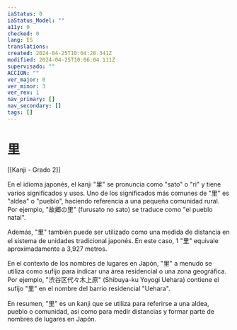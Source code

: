 ```yaml
---
iaStatus: 0
iaStatus_Model: ""
a11y: 0
checked: 0
lang: ES
translations: 
created: 2024-04-25T10:04:28.341Z
modified: 2024-04-25T10:06:04.111Z
supervisado: ""
ACCION: ""
ver_major: 0
ver_minor: 3
ver_rev: 1
nav_primary: []
nav_secondary: []
tags: []
---
```

# 里

[[Kanji - Grado 2]]

En el idioma japonés, el kanji "里" se pronuncia como "sato" o "ri" y tiene varios significados y usos. Uno de los significados más comunes de "里" es "aldea" o "pueblo", haciendo referencia a una pequeña comunidad rural. Por ejemplo, "故郷の里" (furusato no sato) se traduce como "el pueblo natal".

Además, "里" también puede ser utilizado como una medida de distancia en el sistema de unidades tradicional japonés. En este caso, 1 "里" equivale aproximadamente a 3,927 metros.

En el contexto de los nombres de lugares en Japón, "里" a menudo se utiliza como sufijo para indicar una área residencial o una zona geográfica. Por ejemplo, "渋谷区代々木上原" (Shibuya-ku Yoyogi Uehara) contiene el sufijo "里" en el nombre del barrio residencial "Uehara".

En resumen, "里" es un kanji que se utiliza para referirse a una aldea, pueblo o comunidad, así como para medir distancias y formar parte de nombres de lugares en Japón.
